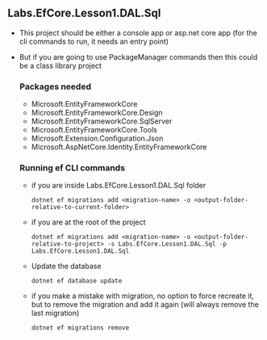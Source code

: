 ## Labs.EfCore.Lesson1.DAL.Sql
* This project should be either a console app or asp.net core app (for the cli commands to run, it needs an entry point)
* But if you are going to use PackageManager commands then this could be a class library project

    ### Packages needed
    * Microsoft.EntityFrameworkCore
    * Microsoft.EntityFrameworkCore.Design
    * Microsoft.EntityFrameworkCore.SqlServer
    * Microsoft.EntityFrameworkCore.Tools
    * Microsoft.Extension.Configuration.Json
    * Microsoft.AspNetCore.Identity.EntityFrameworkCore

    ### Running ef CLI commands
    * if you are inside Labs.EfCore.Lesson1.DAL.Sql folder

        `dotnet ef migrations add <migration-name> -o <output-folder-relative-to-current-folder>`
    * if you are at the root of the project

        `dotnet ef migrations add <migration-name> -o <output-folder-relative-to-project> -s Labs.EfCore.Lesson1.DAL.Sql -p Labs.EfCore.Lesson1.DAL.Sql`
    * Update the database

        `dotnet ef database update`
    * if you make a mistake with migration, no option to force recreate it, but to remove the migration and add it again (will always remove the last migration)
    
        `dotnet ef migrations remove`